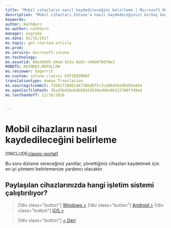 ```yaml
---
title: "Mobil cihazların nasıl kaydedileceğini belirleme | Microsoft Docs"
description: "Mobil cihazları Intune’a nasıl kaydedeceğinizi birkaç basit soruyu yanıtlayarak kararlaştırın"
keywords: 
author: NathBarn
ms.author: nathbarn
manager: angrobe
ms.date: 02/16/2017
ms.topic: get-started-article
ms.prod: 
ms.service: microsoft-intune
ms.technology: 
ms.assetid: 0be369d5-d4ad-433a-8a81-c04b070d76e3
ROBOTS: NOINDEX,NOFOLLOW
ms.reviewer: dagerrit
ms.custom: intune-classic EXPIERIMENT
translationtype: Human Translation
ms.sourcegitcommit: f268cf29461447306d0f5c3ca06d541d9a03a49d
ms.openlocfilehash: 3bad3b42bebdb89d25610aeb6e66132780ffd9ad
ms.lasthandoff: 12/16/2016


---
```

# <a name="choose-how-to-enroll-mobile-devices"></a>Mobil cihazların nasıl kaydedileceğini belirleme

[!INCLUDE[classic-portal](../includes/classic-portal.md)]

Bu soru dizisine vereceğiniz yanıtlar, yönettiğiniz cihazları kaydetmek için en iyi yöntemi belirlemenize yardımcı olacaktır.

## <a name="what-operating-system-are-your-shared-devices-running"></a>**Paylaşılan cihazlarınızda hangi işletim sistemi çalıştırılıyor?**

> [!div class="button"]
[Windows >](/intune/deploy-use/enroll-corporate-owned-devices-with-the-device-enrollment-manager-in-microsoft-intune)
> [!div class="button"]
[Android >](/intune/deploy-use/enroll-corporate-owned-devices-with-the-device-enrollment-manager-in-microsoft-intune)
> [!div class="button"]
[iOS >](choose-how-to-enroll-devices5.md)

> [!div class="button"]
[< Geri](choose-how-to-enroll-devices3.md)

